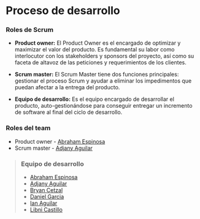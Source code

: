 # Proceso de desarrollo

### Roles de Scrum

- **Product owner:** El Product Owner es el encargado de optimizar y maximizar el valor del producto. Es fundamental su labor como interlocutor con los stakeholders y sponsors del proyecto, así como su faceta de altavoz de las peticiones y requerimientos de los clientes.

- **Scrum master:** El Scrum Master tiene dos funciones principales: gestionar el proceso Scrum y ayudar a eliminar los impedimentos que puedan afectar a la entrega del producto.

- **Equipo de desarrollo:** Es el equipo encargado de desarrollar el producto, auto-gestionándose para conseguir entregar un incremento de software al final del ciclo de desarrollo.

### Roles del team

- Product owner - [Abraham Espinosa](https://github.com/AbrahamXTS "Revisa su perfil")
- Scrum master - [Adjany Aguilar](https://github.com/AdjanyArmenta "Revisa su perfil")

> ### Equipo de desarrollo
>
> - [Abraham Espinosa](https://github.com/AbrahamXTS "Revisa su perfil")
> - [Adjany Aguilar](https://github.com/AdjanyArmenta "Revisa su perfil")
> - [Bryan Cetzal](https://github.com/BryanCetzal "Revisa su perfil")
> - [Daniel Garcia](https://github.com/Daniel-Garcia-C "Revisa su perfil")
> - [Ian Aguilar](https://github.com/IanAR7 "Revisa su perfil")
> - [Libni Castillo](https://github.com/Libnicastillo "Revisa su perfil")
